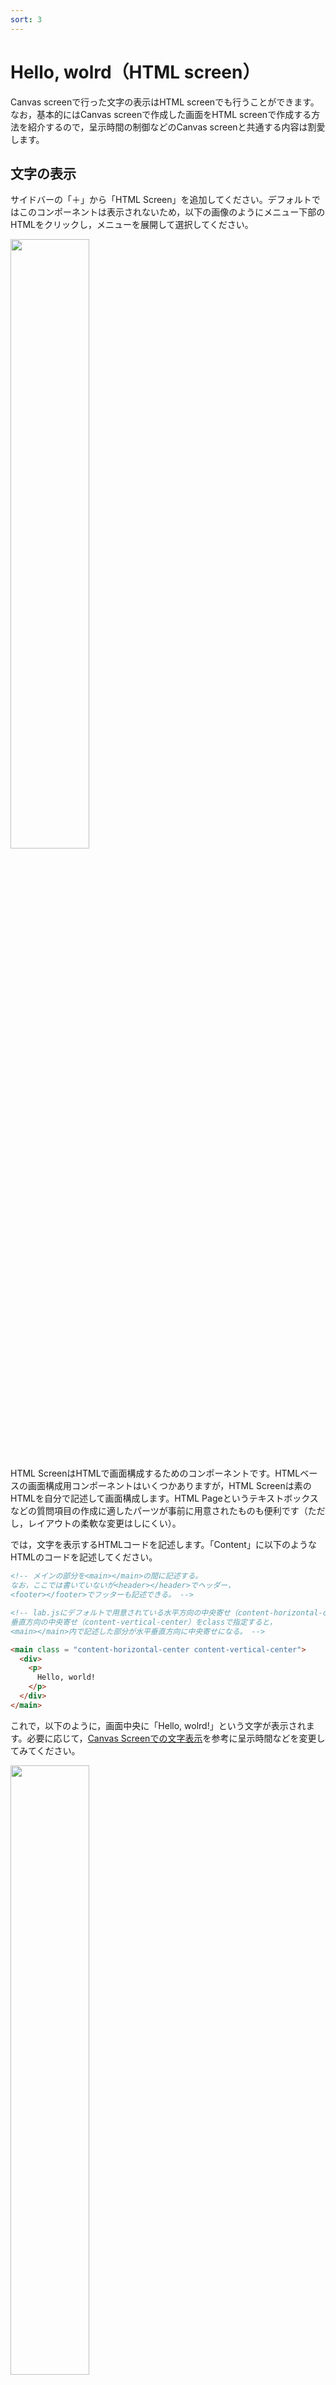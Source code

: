 ```yaml
---
sort: 3
---
```


# Hello, wolrd（HTML screen）
Canvas screenで行った文字の表示はHTML screenでも行うことができます。なお，基本的にはCanvas screenで作成した画面をHTML screenで作成する方法を紹介するので，呈示時間の制御などのCanvas screenと共通する内容は割愛します。

## 文字の表示
サイドバーの「＋」から「HTML Screen」を追加してください。デフォルトではこのコンポーネントは表示されないため，以下の画像のようにメニュー下部のHTMLをクリックし，メニューを展開して選択してください。

<img src='./image/fig4.png' width='50%'>

HTML ScreenはHTMLで画面構成するためのコンポーネントです。HTMLベースの画面構成用コンポーネントはいくつかありますが，HTML Screenは素のHTMLを自分で記述して画面構成します。HTML Pageというテキストボックスなどの質問項目の作成に適したパーツが事前に用意されたものも便利です（ただし，レイアウトの柔軟な変更はしにくい）。


では，文字を表示するHTMLコードを記述します。「Content」に以下のようなHTMLのコードを記述してください。

```html
<!-- メインの部分を<main></main>の間に記述する。
なお，ここでは書いていないが<header></header>でヘッダー，
<footer></footer>でフッターも記述できる。 -->

<!-- lab.jsにデフォルトで用意されている水平方向の中央寄せ（content-horizontal-center）と
垂直方向の中央寄せ（content-vertical-center）をclassで指定すると，
<main></main>内で記述した部分が水平垂直方向に中央寄せになる。 -->

<main class = "content-horizontal-center content-vertical-center">
  <div>
    <p>
      Hello, world!
    </p>
  </div>
</main>
```

これで，以下のように，画面中央に「Hello, wolrd!」という文字が表示されます。必要に応じて，[Canvas Screenでの文字表示](./hello_world_canvas.md)を参考に呈示時間などを変更してみてください。


<img src='./image/fig5.png' width='50%'>


## HTML Screenでは何をやっているのか（省略可）
上記のコードで画面中央に「Hello, wolrd!」と表示される中身はどうなっているのかを少し説明します（HTMLの知識がある方や背景に関心のあまりない方は読み飛ばしてください）。

注意点として，lab.jsにはHTMLで画面を構成するためのレイアウトの指定や定義が既に行われているため，ここでの説明は一般的なHTMLでのページ構成とは少し異なる説明になります。

まず，lab.js BuilderでHTML Screenベースの画面を作成する場合，場面の領域をheader, main, footerの3つに分けて考えます。このうち，headerとfooterはメイン画面ではない上部と下部の領域となるため，省略される場合も多いでしょう。headerとfooterはWordをイメージしていただくとよいかもしれません。mainの部分がメイン画面になります（そのままですが）。

まず，どこからどこまでがメイン場面として画面レイアウトを構成するのかを定義します。`<main>`から始まり，`</main>`までの範囲がメイン画面であることを`<main></main>`のHTMLタグで記述します。`<`と`>`で囲まれた文字列はHTMLタグとして認識されるため，画面には表示されない点に注意してください。

しかし，今回は`<main>`ではなく，`<main class = "content-horizontal-center content-vertical-center">`と記述してます。ここでは`<main>`から`</main>`で囲まれた領域のレイアウトとして`content-horizontal-center`と`content-vertical-center`というclassを指定しています。classとは特定のレイアウトや見た目を予め任意のclass名で定義しておくことで，class名を与えることで，事前に定義したレイアウトに当該要素を変化させるものです。例えば，ファッションで「オフィスカジュアル」と言えば，どのような見た目かがわかるというイメージでしょうか。lab.jsで用意されている`content-horizontal-center`というclassを指定した場合，その要素は水平方向に中央寄せで表示されます。今回は，`content-horizontal-center`と`content-vertical-center`の2つ指定することで，水平方向と垂直方向に中央寄せ（つまり，画面中央寄せ）を実現しています。他のも色々なclassが用意されていますが，詳しくは[こちら](https://labjs.readthedocs.io/en/latest/learn/css/style.html)をご確認ください。

classをうまく利用することでレイアウトや見た目を簡単に制御することができます。例えば，以下のように書き替えると水平方向に右寄せ，垂直方向に中央寄せが実現できます。

```html
<main class = "content-horizontal-right content-vertical-center">
  <div>
    <p>
      Hello, world!
    </p>
  </div>
</main>
```

<img src='./image/fig6.png' width='50%'>

サイドバーの「設定」→「CSS」で自分で新たにclassを定義することも可能です。

`<div></div>`はグループ化するためのタグ`<p></p>`は段落タグになります。詳しくはHTMLに関する資料をご参照ください。


## 見た目の変更

HTMLでは文字サイズや色を比較的簡単に変更することができます。
例えば，以下のように小さい文字サイズから大きなサイズまで変更が可能です。

 * 小さい字
```html
<main class = "content-horizontal-center content-vertical-center">
  <div>
    <!-- style = "font-size:○vh"でフォントサイズを変更する（vhは縦の画面サイズ(Y）を100vhとした時の割合でサイズ指定する方法。画面サイズと刺激の比が環境間で揃う） -->
    <p style = "font-size: 1vh;">
      Hello, world!
    </p>
  </div>
</main>
```

 * 中くらいの字
```html
<main class = "content-horizontal-center content-vertical-center">
  <div>
    <!-- style = "font-size:○vh"でフォントサイズを変更する（vhは縦の画面サイズ(Y）を100vhとした時の割合でサイズ指定する方法。画面サイズと刺激の比が環境間で揃う） -->
    <p style = "font-size: 5vh;">
      Hello, world!
    </p>
  </div>
</main>
```

 * 大きな字
```html
<main class = "content-horizontal-center content-vertical-center">
  <div>
    <!-- style = "font-size:○vh"でフォントサイズを変更する（vhは縦の画面サイズ(Y）を100vhとした時の割合でサイズ指定する方法。画面サイズと刺激の比が環境間で揃う） -->
    <p style = "font-size: 10vh;">
      Hello, world!
    </p>
  </div>
</main>
```

色を変えたい場合は以下のように変更が可能です。

 * 色名で指定
```html
<main class = "content-horizontal-center content-vertical-center">
  <div>
    <!-- style = "color:○○;"で色を変更できる -->
    <p style = "color:tomato;">
      Hello, world!
    </p>
  </div>
</main>
```

 * RGBで指定
```html
<main class = "content-horizontal-center content-vertical-center">
  <div>
    <!-- style = "color:○○;"で色を変更できる -->
    <p style = "color: #0000ff;">
      Hello, world!
    </p>
  </div>
</main>
```

このように，HTML ScreenはHTMLとCSSでレイアウトや見た目を制御します。レイアウトや見た目を制御したい場合はlab.jsjやJavaScriptではなく，HTMLやCSSについて調べると解決することが多いでしょう。

## デモ＆ソース

ここページで取り上げた内容をまとめたlab.jsのデモとソースファイルは以下の通りです。

 * [デモ](./demo/hello_wordl_html_demo/index.html)
 * [ソース](./data/hello_world_html_demo.json)